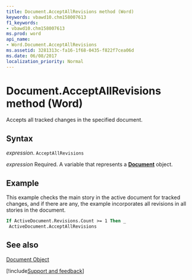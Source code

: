 ```yaml
---
title: Document.AcceptAllRevisions method (Word)
keywords: vbawd10.chm158007613
f1_keywords:
- vbawd10.chm158007613
ms.prod: word
api_name:
- Word.Document.AcceptAllRevisions
ms.assetid: 3281313c-fa16-1f68-0435-f822f7cea06d
ms.date: 06/08/2017
localization_priority: Normal
---
```



# Document.AcceptAllRevisions method (Word)

Accepts all tracked changes in the specified document.


## Syntax

_expression_. `AcceptAllRevisions`

_expression_ Required. A variable that represents a **[Document](Word.Document.md)** object.


## Example

This example checks the main story in the active document for tracked changes, and if there are any, the example incorporates all revisions in all stories in the document.


```vb
If ActiveDocument.Revisions.Count >= 1 Then _ 
 ActiveDocument.AcceptAllRevisions
```


## See also


[Document Object](Word.Document.md)

[!include[Support and feedback](~/includes/feedback-boilerplate.md)]